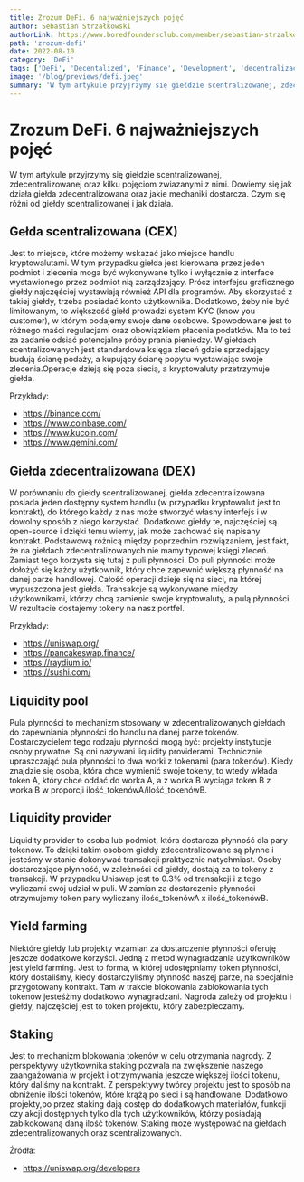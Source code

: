 ```yaml
---
title: Zrozum DeFi. 6 najważniejszych pojęć
author: Sebastian Strzałkowski
authorLink: https://www.boredfoundersclub.com/member/sebastian-strzalkowski
path: 'zrozum-defi'
date: 2022-08-10
category: 'DeFi'
tags: ['DeFi', 'Decentalized', 'Finance', 'Development', 'decentralizacja']
image: '/blog/previews/defi.jpeg'
summary: 'W tym artykule przyjrzymy się giełdzie scentralizowanej, zdecentralizowanej oraz kilku pojęciom zwiazanymi z nimi.'
---
```


# Zrozum DeFi. 6 najważniejszych pojęć

W tym artykule przyjrzymy się giełdzie scentralizowanej, zdecentralizowanej oraz kilku pojęciom zwiazanymi z nimi. Dowiemy się jak działa giełda zdecentralizowana oraz jakie mechaniki dostarcza. Czym się różni od giełdy scentralizowanej i jak działa.

## Gełda scentralizowana (CEX)

Jest to miejsce, które możemy wskazać jako miejsce handlu kryptowalutami. W tym przypadku giełda jest kierowana przez jeden podmiot i zlecenia moga być wykonywane tylko i wyłącznie z interface wystawionego przez podmiot nią zarządzający. Prócz interfejsu graficznego giełdy najczęściej wystawiają również API dla programów. Aby skorzystać z takiej giełdy, trzeba posiadać konto użytkownika. Dodatkowo, żeby nie być limitowanym, to większość giełd prowadzi system KYC (know you customer), w którym podajemy swoje dane osobowe. Spowodowane jest to różnego maści regulacjami oraz obowiązkiem płacenia podatków. Ma to też za zadanie odsiać potencjalne próby prania pieniedzy. W giełdach scentralizowanych jest standardowa księga zleceń gdzie sprzedający budują ścianę podaży, a kupujący ścianę popytu wystawiając swoje zlecenia.Operacje dzieją się poza siecią, a kryptowaluty przetrzymuje giełda.

Przykłady:
* https://binance.com/
* https://www.coinbase.com/
* https://www.kucoin.com/
* https://www.gemini.com/

## Giełda zdecentralizowana (DEX)

W porównaniu do giełdy scentralizowanej, giełda zdecentralizowana posiada jeden dostępny system handlu (w przypadku kryptowalut jest to kontrakt), do którego każdy z nas może stworzyć własny interfejs i w dowolny sposób z niego korzystać. Dodatkowo giełdy te, najczęściej są open-source i dzięki temu wiemy, jak może zachować się napisany kontrakt. Podstawową różnicą między poprzednim rozwiązaniem, jest fakt, że na giełdach zdecentralizowanych nie mamy typowej księgi zleceń. Zamiast tego korzysta się tutaj z puli płynności. Do puli płynności może dołożyć się każdy użytkownik, który chce zapewnić większą płynność na danej parze handlowej. Całość operacji dzieje się na sieci, na której wypuszczona jest giełda. Transakcje są wykonywane między użytkownikami, którzy chcą zamienic swoje kryptowaluty, a pulą płynności. W rezultacie dostajemy tokeny na nasz portfel.

Przykłady:
* https://uniswap.org/
* https://pancakeswap.finance/
* https://raydium.io/
* https://sushi.com/

## Liquidity pool

Pula płynności to mechanizm stosowany w zdecentralizowanych giełdach do zapewniania płynności do handlu na danej parze tokenów. Dostarczycielem tego rodzaju płynności mogą być:
projekty
instytucje
osoby prywatne.
Są oni nazywani liquidity providerami.
Technicznie upraszczająć pula płynności to dwa worki z tokenami (para tokenów). Kiedy znajdzie się osoba, która chce wymienić swoje tokeny, to wtedy wkłada token A, który chce oddać do worka A, a z worka B wyciąga token B z worka B w proporcji ilość_tokenówA/ilość_tokenówB.

## Liquidity provider

Liquidity provider to osoba lub podmiot, która dostarcza płynność dla pary tokenów. To dzięki takim osobom giełdy zdecentralizowane są płynne i jesteśmy w stanie dokonywać transakcji praktycznie natychmiast. Osoby dostarczające płynność, w zależności od giełdy, dostają za to tokeny z transakcji. W przypadku Uniswap jest to 0.3% od transakcji i z tego wyliczami swój udział w puli. W zamian za dostarczenie płynności otrzymujemy token pary wyliczany ilość_tokenówA x ilość_tokenówB.

## Yield farming

Niektóre giełdy lub projekty wzamian za dostarczenie płynności oferuję jeszcze dodatkowe korzyści. Jedną z metod wynagradzania uzytkowników jest yield farming. Jest to forma, w której udostępniamy token płynności, który dostaliśmy, kiedy dostarczyliśmy płynność naszej parze, na specjalnie przygotowany kontrakt. Tam w trakcie blokowania zablokowania tych tokenów jesteśżmy dodatkowo wynagradzani. Nagroda zależy od projektu i giełdy, najczęściej jest to token projektu, który zabezpieczamy.

## Staking

Jest to mechanizm blokowania tokenów w celu otrzymania nagrody. Z perspektywy użytkownika staking pozwala na zwiększenie naszego zaangażowania w projekt i otrzymywania jeszcze większej ilości tokenu, który daliśmy na kontrakt.
Z perspektywy twórcy projektu jest to sposób na obniżenie ilości tokenów, które krążą po sieci i są handlowane. Dodatkowo projekty,po przez staking dają dostęp do dodatkowych materiałów, funkcji czy akcji dostępnych tylko dla tych użytkowników, którzy posiadają zablkokowaną daną ilość tokenów. Staking moze występować na giełdach zdecentralizowanych oraz scentralizowanych.

Źródła:
* https://uniswap.org/developers
